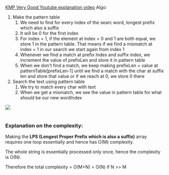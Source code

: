 [KMP Very Good Youtube explanation video](https://youtu.be/4jY57Ehc14Y)
Algo:
1. Make the pattern table
   1. We need to find for every index of the searc word, longest prefix which also a suffix
   2. It will be 0 for the first index
   3. For index = 1, if the element at index = 0 and 1 are both equal, 
      we store 1 in the pattern table. That means if we find a mismatch at index = 1 in our search
      we start again from index 1
   4. Whenever we find a match at prefix Index and suffix index, we increment the value of prefixLen
      and store it in pattern table
   5. When we don't find a match, we keep making prefixLen = value at patternTable[prefixLen-1] until we
      find a match with the char at suffix len and store that value or if we reach at 0, we store 0 there
2. Search the text using pattern table
   1. We try to match every char with text
   2. When we get a mismatch, we see the value in pattern table for what should be our new wordIndex

<img src="../../../public/images/kmpPatternTable.png">

<br />
<br />

### Explanation on the complexity:

Making the **LPS (Longest Proper Prefix which is also a suffix)** array requires one loop essentially and hence has O(M) complexity. 

The whole string is essentially processed only once, hence the complexity is O(N). 

Therefore the total complexity = O(M+N) = O(N) if N >> M
